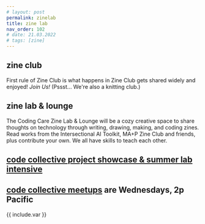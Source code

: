 ```yaml
---
# layout: post
permalink: zinelab
title: zine lab
nav_order: 102
# date: 21.03.2022 
# tags: [zine]
---
```


## zine club

<!-- During Spring 2022, MA+P Zine Club meets weekly at USC in SCI 211, *Wednesdays 4-6 PM*  -->

First rule of Zine Club is what happens in Zine Club gets shared widely and enjoyed! *Join Us!* (Pssst... We're also a knitting club.) 

## zine lab & lounge

The Coding Care Zine Lab & Lounge will be a cozy creative space to share thoughts on technology through writing, drawing, making, and coding zines. Read works from the Intersectional AI Toolkit, MA+P Zine Club and friends, plus contribute your own. We all have skills to teach each other.

<!-- Come hang out on *29 Apr 2022, 6PM Onward* 💜 -->

## [code collective project showcase & summer lab intensive](https://creativecodecollective.github.io/showcase)

## [code collective meetups](https://creativecodecollective.com/) are Wednesdays, 2p Pacific

{{ include.var }}


